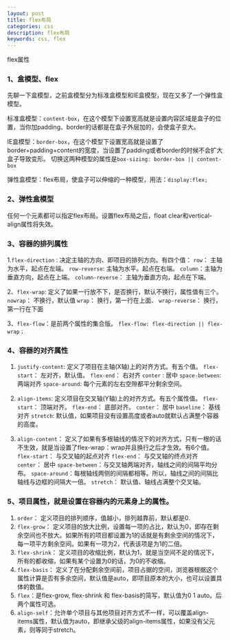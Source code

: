 ```yaml
---
layout: post
title: flex布局
categories: css
description: flex布局
keywords: css, flex
---
```


flex属性

### 1、盒模型、flex

先聊一下盒模型，之前盒模型分为标准盒模型和IE盒模型，现在又多了一个弹性盒模型。

标准盒模型：`content-box`，在这个模型下设置宽高就是设置内容区域是盒子的位置，当你加padding、border的话都是在盒子外层加的，会使盒子变大。

IE盒模型：`border-box`，在这个模型下设置宽高就是设置了border+padding+content的宽度，当设置了padding或者border的时候不会扩大盒子导致变形。
切换这两种模型的属性是`box-sizing: border-box || content-box`

弹性盒模型：flex布局，使盒子可以伸缩的一种模型，用法：`display:flex;`

### 2、弹性盒模型
任何一个元素都可以指定flex布局。设置flex布局之后，float clear和vertical-align属性将失效。

### 3、容器的排列属性
1.`flex-direction：`决定主轴的方向、即项目的排列方向。有四个值：
`row`： 主轴为水平，起点在左端。
`row-reverse`: 主轴为水平。起点在右端。
`column`：主轴为垂直方向，起点在上端。
`column-reverse`： 主轴为垂直方向，起点在下端。

2、`flex-wrap`: 定义了如果一行放不下，是否换行，默认不换行，属性值有三个。
`nowrap`： 不换行，默认值
`wrap`： 换行，第一行在上面、
`wrap-reverse`： 换行，第一行在下面

3、`flex-flow`：是前两个属性的集合版。
`flex-flow: flex-direction || flex-wrap；`

### 4、容器的对齐属性
1. `justify-content`: 定义了项目在主轴(X轴)上的对齐方式。有五个值。
`flex-start`： 左对齐，默认值。
`flex-end`： 右对齐
`conter` : 居中
`space-between`: 两端对齐
`space-around`: 每个元素的左右空隙都平分剩余空间。

2. `align-items`: 定义项目在交叉轴(Y轴)上的对齐方式。有五个属性值。
`flex-start`： 顶端对齐。
`flex-end`： 底部对齐。
`conter`： 居中
`baseline`： 基线对齐
`stretch`: 默认值，如果项目没有设置高度或者auto就默认占满整个容器的高度。

3. `align-content`： 定义了如果有多根轴线的情况下的对齐方式，只有一根的话不生效，就是当设置了flex-wrap：wrap并且换行之后才生效。有6个值。
`flex-start`： 与交叉轴的起点对齐
`flex-end`： 与交叉轴的终点对齐
`center`： 居中
`space-between`：与交叉轴两端对齐，轴线之间的间隔平均分布。
`space-around`：每根轴线两侧的间隔都相等。所以，轴线之间的间隔比轴线与边框的间隔大一倍。
`stretch`： 默认值、轴线占满整个交叉轴。


### 5、项目属性，就是设置在容器内的元素身上的属性。
1. `order`： 定义项目的排列顺序，值越小，排列越靠前，默认都是0.
2. `flex-grow`： 定义项目的放大比例，设置每一项的占比，默认为0，即存在剩余空间也不放大。如果所有的项目都设置为1的话就是有剩余空间的情况下，每一项平方剩余空间。如果有一项为2，代表该项是为1的二倍。
3. `flex-shrink`： 定义项目的收缩比例，默认为1，就是当空间不足的情况下，所有的都收缩，如果有某个设置为0的话，为0的不收缩。
4. `flex-basis`： 定义了在分配剩余空间前，项目占据的空间，浏览器根据这个属性计算是否有多余空间，默认值是auto，即项目原本的大小，也可以设置具体的数值。
5. `flex`：是flex-grow, flex-shrink 和 flex-basis的简写，默认值为0 1 auto。后两个属性可选。
6. `align-self`：允许单个项目与其他项目对齐方式不一样，可以覆盖align-items属性，默认值为auto，即继承父级的align-items属性，如果没有父元素，则等同于stretch。







